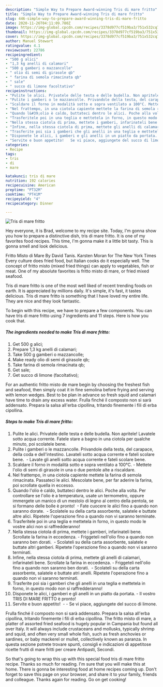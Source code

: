 ```yaml
---
description: "Simple Way to Prepare Award-winning Tris di mare fritto"
title: "Simple Way to Prepare Award-winning Tris di mare fritto"
slug: 446-simple-way-to-prepare-award-winning-tris-di-mare-fritto
date: 2020-11-26T04:11:09.780Z
image: https://img-global.cpcdn.com/recipes/3378d977cf519ba3/751x532cq70/tris-di-mare-fritto-recipe-main-photo.jpg
thumbnail: https://img-global.cpcdn.com/recipes/3378d977cf519ba3/751x532cq70/tris-di-mare-fritto-recipe-main-photo.jpg
cover: https://img-global.cpcdn.com/recipes/3378d977cf519ba3/751x532cq70/tris-di-mare-fritto-recipe-main-photo.jpg
author: Manuel Stewart
ratingvalue: 4.1
reviewcount: 22786
recipeingredient:
- "500 g alici"
- "1,3 kg anelli di calamari"
- "500 g gamberi o mazzancolle"
- " olio di semi di girasole qb"
- " farina di semola rimacinata qb"
- " sale"
- " succo di limone facoltativo"
recipeinstructions:
- "Pulite le alici. Privatele delle testa e delle budella. Non apritele! Lavatele sotto acqua corrente. Fatele stare a bagno in una ciotola per qualche minuto, poi scolatele bene."
- "Pulite i gamberi o le mazzancolle. Privandole della testa, del carapace, della coda e dell&#39;intestino. Lavateli sotto acqua corrente e fateli scolare bene.  Lavate gli anelli sotto acqua corrente e fateli scolare bene."
- "Scaldare il forno in modalità sotto e sopra ventilato a 100°C. Mettete l&#39;olio di semi di girasole in una o due pentole alte a riscaldare."
- "Nel frattempo, in una ciotola capiente mettete la farina di semola rimacinata. Passateci le alici. Mescolate bene, per far aderire la farina, poi scrollate quella in eccesso."
- "Quando l&#39;olio è caldo, buttateci dentro le alici. Poche alla volta. Per controllare se l&#39;olio è a temperatura, usate un termometro, oppure immergete un manico di un mestolo di legno al centro della pentola, se si formano delle bolle è pronto!  Fate cuocere le alici fino a quando non saranno dorate.  Scolatele su della carta assorbente, salatele e buttate altre alici. Ripetete l&#39;operazione fino a quando non vi saranno terminate."
- "Trasferitele poi in una teglia e mettetela in forno, in questo modo le vostre alici non si raffredderanno!"
- "Nella stessa ciotola di prima, mettete i gamberi, infarinateli bene. Scrollate la farina in eccedenza. Friggeteli nell&#39;olio fino a quando non saranno ben dorati.  Scolateli su della carta assorbente, salatele e buttate altri gamberi. Ripetete l&#39;operazione fino a quando non vi saranno terminati."
- "Infine, nella stessa ciotola di prima, mettete gli anelli di calamari, infarinateli bene. Scrollate la farina in eccedenza. Friggeteli nell&#39;olio fino a quando non saranno ben dorati.  Scolateli su della carta assorbente, salatele e buttate atri anelli. Ripetete l&#39;operazione fino a quando non vi saranno terminati."
- "Trasferite poi sia i gamberi che gli anelli in una teglia e mettetela in forno, in questo modo non si raffredderanno!"
- "Disponete le alici, i gamberi e gli anelli in un piatto da portata. Il vostro TRIS DI MARE FRITTO è pronto!"
- "Servite e buon appetito!   Se vi piace, aggiungete del succo di limone."
categories:
- Recipe
tags:
- tris
- di
- mare

katakunci: tris di mare 
nutrition: 192 calories
recipecuisine: American
preptime: "PT32M"
cooktime: "PT41M"
recipeyield: "4"
recipecategory: Dinner

---
```



![Tris di mare fritto](https://img-global.cpcdn.com/recipes/3378d977cf519ba3/751x532cq70/tris-di-mare-fritto-recipe-main-photo.jpg)

Hey everyone, it is Brad, welcome to my recipe site. Today, I'm gonna show you how to prepare a distinctive dish, tris di mare fritto. It is one of my favorites food recipes. This time, I'm gonna make it a little bit tasty. This is gonna smell and look delicious.

Fritto Misto di Mare By David Tanis. Karsten Moran for The New York Times Every culture does fried food, but Italian cooks do it especially well. The concept of fritto misto (mixed fried things) can apply to vegetables, fish or meat. One of my absolute favorites is fritto misto di mare, or fried mixed seafood.

Tris di mare fritto is one of the most well liked of recent trending foods on earth. It is appreciated by millions daily. It's simple, it's fast, it tastes delicious. Tris di mare fritto is something that I have loved my entire life. They are nice and they look fantastic.


To begin with this recipe, we have to prepare a few components. You can have tris di mare fritto using 7 ingredients and 11 steps. Here is how you cook that.

<!--inarticleads1-->

##### The ingredients needed to make Tris di mare fritto:

1. Get 500 g alici;
1. Prepare 1,3 kg anelli di calamari;
1. Take 500 g gamberi o mazzancolle;
1. Make ready  olio di semi di girasole qb;
1. Take  farina di semola rimacinata qb;
1. Get  sale;
1. Get  succo di limone (facoltativo);


For an authentic fritto misto de mare begin by choosing the freshest fish and seafood, then simply coat it in fine semolina before frying and serving with lemon wedges. Best to be plan in advance so fresh squid and calamari have time to drain any excess water. Frulla finché il composto non si sarà addensato. Prepara la salsa all&#39;erba cipollina, tritando finemente i fili di erba cipollina. 

<!--inarticleads2-->

##### Steps to make Tris di mare fritto:

1. Pulite le alici. Privatele delle testa e delle budella. Non apritele! Lavatele sotto acqua corrente. Fatele stare a bagno in una ciotola per qualche minuto, poi scolatele bene.
1. Pulite i gamberi o le mazzancolle. Privandole della testa, del carapace, della coda e dell&#39;intestino. Lavateli sotto acqua corrente e fateli scolare bene.  - Lavate gli anelli sotto acqua corrente e fateli scolare bene.
1. Scaldare il forno in modalità sotto e sopra ventilato a 100°C. - Mettete l&#39;olio di semi di girasole in una o due pentole alte a riscaldare.
1. Nel frattempo, in una ciotola capiente mettete la farina di semola rimacinata. Passateci le alici. Mescolate bene, per far aderire la farina, poi scrollate quella in eccesso.
1. Quando l&#39;olio è caldo, buttateci dentro le alici. Poche alla volta. Per controllare se l&#39;olio è a temperatura, usate un termometro, oppure immergete un manico di un mestolo di legno al centro della pentola, se si formano delle bolle è pronto!  - Fate cuocere le alici fino a quando non saranno dorate.  - Scolatele su della carta assorbente, salatele e buttate altre alici. Ripetete l&#39;operazione fino a quando non vi saranno terminate.
1. Trasferitele poi in una teglia e mettetela in forno, in questo modo le vostre alici non si raffredderanno!
1. Nella stessa ciotola di prima, mettete i gamberi, infarinateli bene. Scrollate la farina in eccedenza. - Friggeteli nell&#39;olio fino a quando non saranno ben dorati.  - Scolateli su della carta assorbente, salatele e buttate altri gamberi. Ripetete l&#39;operazione fino a quando non vi saranno terminati.
1. Infine, nella stessa ciotola di prima, mettete gli anelli di calamari, infarinateli bene. Scrollate la farina in eccedenza. - Friggeteli nell&#39;olio fino a quando non saranno ben dorati.  - Scolateli su della carta assorbente, salatele e buttate atri anelli. Ripetete l&#39;operazione fino a quando non vi saranno terminati.
1. Trasferite poi sia i gamberi che gli anelli in una teglia e mettetela in forno, in questo modo non si raffredderanno!
1. Disponete le alici, i gamberi e gli anelli in un piatto da portata. - Il vostro TRIS DI MARE FRITTO è pronto!
1. Servite e buon appetito!  -  - Se vi piace, aggiungete del succo di limone.


Frulla finché il composto non si sarà addensato. Prepara la salsa all&#39;erba cipollina, tritando finemente i fili di erba cipollina. The fritto misto di mare, a platter of assorted fried seafood is hugely popular in Campania but found all over Italy. It will always include crustaceans and mollusks, typically shrimp and squid, and often very small whole fish, such as fresh anchovies or sardines, or baby mackerel or mullet, collectively known as paranza. In questa sezione potrete trovare spunti, consigli e indicazioni di appetitose ricette frutti di mare fritti per creare Antipasti, Secondi. 

So that's going to wrap this up with this special food tris di mare fritto recipe. Thanks so much for reading. I'm sure that you will make this at home. There is gonna be interesting food at home recipes coming up. Don't forget to save this page on your browser, and share it to your family, friends and colleague. Thanks again for reading. Go on get cooking!

